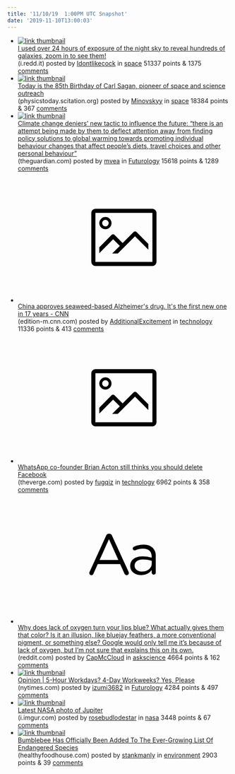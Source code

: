 ```yaml
---
title: '11/10/19  1:00PM UTC Snapshot'
date: '2019-11-10T13:00:03'
---
```

<ul>
<li><a href='https://i.redd.it/2ey863tfyqx31.jpg'><img src='https://b.thumbs.redditmedia.com/DzFjD4uzdkQOtpeLPkwjem7mtVuJH47ki5tLAlqD35g.jpg' alt='link thumbnail'></a><div><div class='linkTitle'><a href='https://i.redd.it/2ey863tfyqx31.jpg'>I used over 24 hours of exposure of the night sky to reveal hundreds of galaxies, zoom in to see them!</a></div>(i.redd.it) posted by <a href='https://www.reddit.com/user/Idontlikecock'>Idontlikecock</a> in <a href='https://www.reddit.com/r/space'>space</a> 51337 points & 1375 <a href='https://www.reddit.com/r/space/comments/du3yub/i_used_over_24_hours_of_exposure_of_the_night_sky/'>comments</a></div></li>

<li><a href='https://physicstoday.scitation.org/do/10.1063/PT.5.031348/full/'><img src='https://a.thumbs.redditmedia.com/QUUnv-_FodZZr3wTHu-9GlIDOWknuUHp2TtCOJiOY-8.jpg' alt='link thumbnail'></a><div><div class='linkTitle'><a href='https://physicstoday.scitation.org/do/10.1063/PT.5.031348/full/'>Today is the 85th Birthday of Carl Sagan, pioneer of space and science outreach</a></div>(physicstoday.scitation.org) posted by <a href='https://www.reddit.com/user/Minovskyy'>Minovskyy</a> in <a href='https://www.reddit.com/r/space'>space</a> 18384 points & 367 <a href='https://www.reddit.com/r/space/comments/dtvwso/today_is_the_85th_birthday_of_carl_sagan_pioneer/'>comments</a></div></li>

<li><a href='https://www.theguardian.com/science/2019/nov/09/doomism-new-tactic-fossil-fuel-lobby'><img src='https://b.thumbs.redditmedia.com/j2O2RUu2pQZdlKDsJnl9wzvA3XYiDF3cYYT1NbB5Kkc.jpg' alt='link thumbnail'></a><div><div class='linkTitle'><a href='https://www.theguardian.com/science/2019/nov/09/doomism-new-tactic-fossil-fuel-lobby'>Climate change deniers’ new tactic to influence the future: “there is an attempt being made by them to deflect attention away from finding policy solutions to global warming towards promoting individual behaviour changes that affect people’s diets, travel choices and other personal behaviour”</a></div>(theguardian.com) posted by <a href='https://www.reddit.com/user/mvea'>mvea</a> in <a href='https://www.reddit.com/r/Futurology'>Futurology</a> 15618 points & 1289 <a href='https://www.reddit.com/r/Futurology/comments/du12xt/climate_change_deniers_new_tactic_to_influence/'>comments</a></div></li>

<li><a href='https://edition-m.cnn.com/2019/11/03/health/china-alzheimers-drug-intl-hnk-scli/index.html?utm_term=link&amp;utm_source=fbCNN&amp;utm_medium=social&amp;utm_content=2019-11-09T14%3A29%3A08'><svg version='1.1' viewBox='-34 -14 104 64' preserveAspectRatio='xMidYMid meet' xmlns='http://www.w3.org/2000/svg' xmlns:xlink='http://www.w3.org/1999/xlink'>
    <title>link thumbnail</title>
    <path d='M32,4H4A2,2,0,0,0,2,6V30a2,2,0,0,0,2,2H32a2,2,0,0,0,2-2V6A2,2,0,0,0,32,4ZM4,30V6H32V30Z'></path>
    <path d='M8.92,14a3,3,0,1,0-3-3A3,3,0,0,0,8.92,14Zm0-4.6A1.6,1.6,0,1,1,7.33,11,1.6,1.6,0,0,1,8.92,9.41Z'></path>
    <path d='M22.78,15.37l-5.4,5.4-4-4a1,1,0,0,0-1.41,0L5.92,22.9v2.83l6.79-6.79L16,22.18l-3.75,3.75H15l8.45-8.45L30,24V21.18l-5.81-5.81A1,1,0,0,0,22.78,15.37Z'></path>
</svg></a><div><div class='linkTitle'><a href='https://edition-m.cnn.com/2019/11/03/health/china-alzheimers-drug-intl-hnk-scli/index.html?utm_term=link&amp;utm_source=fbCNN&amp;utm_medium=social&amp;utm_content=2019-11-09T14%3A29%3A08'>China approves seaweed-based Alzheimer's drug. It's the first new one in 17 years - CNN</a></div>(edition-m.cnn.com) posted by <a href='https://www.reddit.com/user/AdditionalExcitement'>AdditionalExcitement</a> in <a href='https://www.reddit.com/r/technology'>technology</a> 11336 points & 413 <a href='https://www.reddit.com/r/technology/comments/dtwxdr/china_approves_seaweedbased_alzheimers_drug_its/'>comments</a></div></li>

<li><a href='https://www.theverge.com/2019/11/8/20955638/whatsapp-brian-acton-facebook-delete-mark-zuckerberg-signal-encryption'><svg version='1.1' viewBox='-34 -14 104 64' preserveAspectRatio='xMidYMid meet' xmlns='http://www.w3.org/2000/svg' xmlns:xlink='http://www.w3.org/1999/xlink'>
    <title>link thumbnail</title>
    <path d='M32,4H4A2,2,0,0,0,2,6V30a2,2,0,0,0,2,2H32a2,2,0,0,0,2-2V6A2,2,0,0,0,32,4ZM4,30V6H32V30Z'></path>
    <path d='M8.92,14a3,3,0,1,0-3-3A3,3,0,0,0,8.92,14Zm0-4.6A1.6,1.6,0,1,1,7.33,11,1.6,1.6,0,0,1,8.92,9.41Z'></path>
    <path d='M22.78,15.37l-5.4,5.4-4-4a1,1,0,0,0-1.41,0L5.92,22.9v2.83l6.79-6.79L16,22.18l-3.75,3.75H15l8.45-8.45L30,24V21.18l-5.81-5.81A1,1,0,0,0,22.78,15.37Z'></path>
</svg></a><div><div class='linkTitle'><a href='https://www.theverge.com/2019/11/8/20955638/whatsapp-brian-acton-facebook-delete-mark-zuckerberg-signal-encryption'>WhatsApp co-founder Brian Acton still thinks you should delete Facebook</a></div>(theverge.com) posted by <a href='https://www.reddit.com/user/fugqiz'>fugqiz</a> in <a href='https://www.reddit.com/r/technology'>technology</a> 6962 points & 358 <a href='https://www.reddit.com/r/technology/comments/dtx5z9/whatsapp_cofounder_brian_acton_still_thinks_you/'>comments</a></div></li>

<li><a href='https://www.reddit.com/r/askscience/comments/du0lor/why_does_lack_of_oxygen_turn_your_lips_blue_what/'><svg version='1.1' viewBox='-34 -12 104 64' preserveAspectRatio='xMidYMid slice' xmlns='http://www.w3.org/2000/svg' xmlns:xlink='http://www.w3.org/1999/xlink'>
    <title>text link thumbnail</title>
    <path d='M12.19,8.84a1.45,1.45,0,0,0-1.4-1h-.12a1.46,1.46,0,0,0-1.42,1L1.14,26.56a1.29,1.29,0,0,0-.14.59,1,1,0,0,0,1,1,1.12,1.12,0,0,0,1.08-.77l2.08-4.65h11l2.08,4.59a1.24,1.24,0,0,0,1.12.83,1.08,1.08,0,0,0,1.08-1.08,1.64,1.64,0,0,0-.14-.57ZM6.08,20.71l4.59-10.22,4.6,10.22Z'>
    </path>
    <path d='M32.24,14.78A6.35,6.35,0,0,0,27.6,13.2a11.36,11.36,0,0,0-4.7,1,1,1,0,0,0-.58.89,1,1,0,0,0,.94.92,1.23,1.23,0,0,0,.39-.08,8.87,8.87,0,0,1,3.72-.81c2.7,0,4.28,1.33,4.28,3.92v.5a15.29,15.29,0,0,0-4.42-.61c-3.64,0-6.14,1.61-6.14,4.64v.05c0,2.95,2.7,4.48,5.37,4.48a6.29,6.29,0,0,0,5.19-2.48V26.9a1,1,0,0,0,1,1,1,1,0,0,0,1-1.06V19A5.71,5.71,0,0,0,32.24,14.78Zm-.56,7.7c0,2.28-2.17,3.89-4.81,3.89-1.94,0-3.61-1.06-3.61-2.86v-.06c0-1.8,1.5-3,4.2-3a15.2,15.2,0,0,1,4.22.61Z'>
    </path>
</svg></a><div><div class='linkTitle'><a href='https://www.reddit.com/r/askscience/comments/du0lor/why_does_lack_of_oxygen_turn_your_lips_blue_what/'>Why does lack of oxygen turn your lips blue? What actually gives them that color? Is it an illusion, like bluejay feathers, a more conventional pigment, or something else? Google would only tell me it’s because of lack of oxygen, but I’m not sure that explains this on its own.</a></div>(reddit.com) posted by <a href='https://www.reddit.com/user/CapMcCloud'>CapMcCloud</a> in <a href='https://www.reddit.com/r/askscience'>askscience</a> 4664 points & 162 <a href='https://www.reddit.com/r/askscience/comments/du0lor/why_does_lack_of_oxygen_turn_your_lips_blue_what/'>comments</a></div></li>

<li><a href='https://www.nytimes.com/2019/11/06/opinion/five-hour-workday-experiment.html'><img src='https://b.thumbs.redditmedia.com/9AHQDyVbbI7vllfFynYiWAl0CDqEftAu5t8_4OQW67w.jpg' alt='link thumbnail'></a><div><div class='linkTitle'><a href='https://www.nytimes.com/2019/11/06/opinion/five-hour-workday-experiment.html'>Opinion | 5-Hour Workdays? 4-Day Workweeks? Yes, Please</a></div>(nytimes.com) posted by <a href='https://www.reddit.com/user/izumi3682'>izumi3682</a> in <a href='https://www.reddit.com/r/Futurology'>Futurology</a> 4284 points & 497 <a href='https://www.reddit.com/r/Futurology/comments/dtwjzk/opinion_5hour_workdays_4day_workweeks_yes_please/'>comments</a></div></li>

<li><a href='https://i.imgur.com/C1wVs8R.png'><img src='https://a.thumbs.redditmedia.com/AeL1JJbY2sdHST11N0mnpPIInvKR3kMPMBuwYl9Q6z4.jpg' alt='link thumbnail'></a><div><div class='linkTitle'><a href='https://i.imgur.com/C1wVs8R.png'>Latest NASA photo of Jupiter</a></div>(i.imgur.com) posted by <a href='https://www.reddit.com/user/rosebudlodestar'>rosebudlodestar</a> in <a href='https://www.reddit.com/r/nasa'>nasa</a> 3448 points & 67 <a href='https://www.reddit.com/r/nasa/comments/dtxl0h/latest_nasa_photo_of_jupiter/'>comments</a></div></li>

<li><a href='https://www.healthyfoodhouse.com/bumblebee-has-officially-been-added-to-the-ever-growing-list-of-endangered-species/'><img src='https://b.thumbs.redditmedia.com/JPsRS-B-vWL2_uWPO59ms9cPYqk_wztOAPFK4tHODQg.jpg' alt='link thumbnail'></a><div><div class='linkTitle'><a href='https://www.healthyfoodhouse.com/bumblebee-has-officially-been-added-to-the-ever-growing-list-of-endangered-species/'>Bumblebee Has Officially Been Added To The Ever-Growing List Of Endangered Species</a></div>(healthyfoodhouse.com) posted by <a href='https://www.reddit.com/user/stankmanly'>stankmanly</a> in <a href='https://www.reddit.com/r/environment'>environment</a> 2903 points & 39 <a href='https://www.reddit.com/r/environment/comments/dtzh4c/bumblebee_has_officially_been_added_to_the/'>comments</a></div></li>

</ul>
